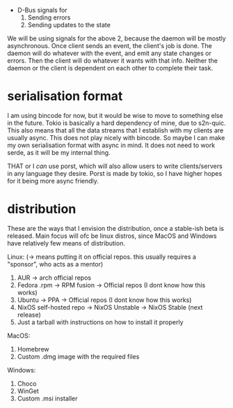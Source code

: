 - D-Bus signals for
    1. Sending errors
    2. Sending updates to the state

We will be using signals for the above 2, because the daemon will be mostly
asynchronous. Once client sends an event, the client's job is done. The daemon
will do whatever with the event, and emit any state changes or errors. Then the
client will do whatever it wants with that info. Neither the daemon or the 
client is dependent on each other to complete their task.

# serialisation format
I am using bincode for now, but it would be wise to move to something else in
the future. Tokio is basically a hard dependency of mine, due to s2n-quic. This
also means that all the data streams that I establish with my clients are
usually async. This does not play nicely with bincode. So maybe I can make my
own serialisation format with async in mind. It does not need to work serde, as
it will be my internal thing.

THAT or I *can* use porst, which will also allow users to write clients/servers
in any language they desire. Porst is made by tokio, so I have higher hopes for
it being more async friendly.

# distribution
These are the ways that I envision the distribution, once a stable-ish beta is
released. Main focus will ofc be linux distros, since MacOS and Windows have
relatively few means of distribution.

Linux:
(-> means putting it on official repos. this usually requires a "sponsor", who
acts as a mentor)
1. AUR -> arch official repos
2. Fedora .rpm -> RPM fusion -> Official repos (I dont know how this works)
3. Ubuntu -> PPA -> Official repos (I dont know how this works)
4. NixOS self-hosted repo -> NixOS Unstable -> NixOS Stable (next release)
5. Just a tarball with instructions on how to install it properly

MacOS:
1. Homebrew
2. Custom .dmg image with the required files

Windows:
1. Choco
2. WinGet
3. Custom .msi installer
